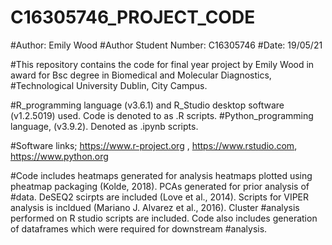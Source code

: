 # C16305746_PROJECT_CODE
#Author: Emily Wood
#Author Student Number: C16305746
#Date: 19/05/21

#This repository contains the code for final year project by Emily Wood in award for Bsc degree in Biomedical and Molecular Diagnostics, #Technological University Dublin, City Campus.


#R_programming language (v3.6.1) and R_Studio desktop software (v1.2.5019) used. Code is denoted to as .R scripts.
#Python_programming language, (v3.9.2). Denoted as .ipynb scripts.

#Software links; https://www.r-project.org , https://www.rstudio.com, https://www.python.org


#Code includes heatmaps generated for analysis heatmaps plotted using pheatmap packaging (Kolde, 2018). PCAs generated for prior analysis of #data. DeSEQ2 scirpts are included (Love et al., 2014).  Scripts for VIPER analysis is incldued (Mariano J. Alvarez et al., 2016). Cluster #analysis performed on R studio scripts are included. Code also includes generation of dataframes which were required for downstream #analysis. 
